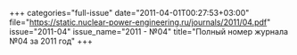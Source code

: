 +++
categories="full-issue"
date="2011-04-01T00:27:53+03:00"
file="https://static.nuclear-power-engineering.ru/journals/2011/04.pdf"
issue="2011-04"
issue_name="2011 - №04"
title="Полный номер журнала №04 за 2011 год"
+++